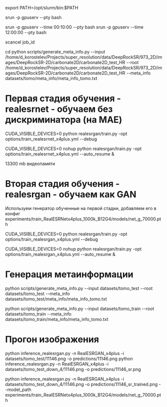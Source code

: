 export PATH=/opt/slurm/bin:$PATH

srun -p gpuserv --pty bash

srun -p gpuserv  --time 00:10:00 --pty bash
srun -p gpuserv  --time 12:00:00 --pty bash


scancel job_id

cd 
python scripts/generate_meta_info.py  --input /home/d_korostelev/Projects/super_resolution/data/DeepRockSR/973_2D/images/DeepRockSR-2D/carbonate2D/carbonate2D_test_HR --root /home/d_korostelev/Projects/super_resolution/data/DeepRockSR/973_2D/images/DeepRockSR-2D/carbonate2D/carbonate2D_test_HR  --meta_info datasets/tomo/meta_info/meta_info_tomo.txt


# Первая стадия обучения - realesrnet - обучаем без дискриминатора (на MAE)
CUDA_VISIBLE_DEVICES=0 python realesrgan/train.py -opt options/train_realesrnet_x4plus.yml 
--debug

CUDA_VISIBLE_DEVICES=0 nohup python realesrgan/train.py -opt options/train_realesrnet_x4plus.yml --auto_resume &

13300 mb видеопамяти

# Вторая стадия обучения - realesrgan - обучаем как GAN

Используем генератор обученные на первой стадии, добавляем его в конфиг
experiments/train_RealESRNetx4plus_1000k_B12G4/models/net_g_70000.pth


CUDA_VISIBLE_DEVICES=0 python realesrgan/train.py -opt options/train_realesrgan_x4plus.yml --debug

CUDA_VISIBLE_DEVICES=0 nohup python realesrgan/train.py -opt options/train_realesrgan_x4plus.yml --auto_resume &


# Генерация метаинформации
python scripts/generate_meta_info.py  --input datasets/tomo_test --root datasets/tomo_test  --meta_info datasets/tomo_test/meta_info/meta_info_tomo.txt
 
python scripts/generate_meta_info.py  --input datasets/tomo_train --root datasets/tomo_train  --meta_info datasets/tomo_train/meta_info/meta_info_tomo.txt

# Прогон изображения
python inference_realesrgan.py -n RealESRGAN_x4plus -i datasets/tomo_test/11146.png  -o predictions/11146.png 
python inference_realesrgan.py -n RealESRGAN_x4plus -i datasets/tomo_test_down_4/11146.png  -o predictions/11146_sr.png 

python inference_realesrgan.py -n RealESRGAN_x4plus -i datasets/tomo_test_down_4/11146.png  -o predictions/11146_sr_trained.png --model_path experiments/train_RealESRNetx4plus_1000k_B12G4/models/net_g_70000.pth
